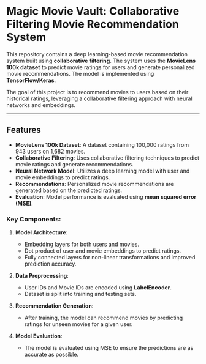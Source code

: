 # **Magic Movie Vault: Collaborative Filtering Movie Recommendation System**

This repository contains a deep learning-based movie recommendation system built using **collaborative filtering**. The system uses the **MovieLens 100k dataset** to predict movie ratings for users and generate personalized movie recommendations. The model is implemented using **TensorFlow/Keras**.

The goal of this project is to recommend movies to users based on their historical ratings, leveraging a collaborative filtering approach with neural networks and embeddings.

---

## **Features**

- **MovieLens 100k Dataset**: A dataset containing 100,000 ratings from 943 users on 1,682 movies.
- **Collaborative Filtering**: Uses collaborative filtering techniques to predict movie ratings and generate recommendations.
- **Neural Network Model**: Utilizes a deep learning model with user and movie embeddings to predict ratings.
- **Recommendations**: Personalized movie recommendations are generated based on the predicted ratings.
- **Evaluation**: Model performance is evaluated using **mean squared error (MSE)**.

### Key Components:

1. **Model Architecture**:
   - Embedding layers for both users and movies.
   - Dot product of user and movie embeddings to predict ratings.
   - Fully connected layers for non-linear transformations and improved prediction accuracy.

2. **Data Preprocessing**:
   - User IDs and Movie IDs are encoded using **LabelEncoder**.
   - Dataset is split into training and testing sets.

3. **Recommendation Generation**:
   - After training, the model can recommend movies by predicting ratings for unseen movies for a given user.

4. **Model Evaluation**:
   - The model is evaluated using MSE to ensure the predictions are as accurate as possible.

